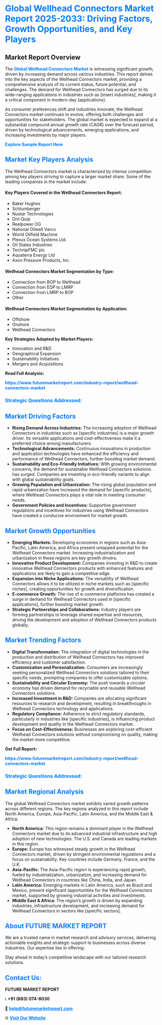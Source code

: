 <h1 style="color: #007BFF;">Global Wellhead Connectors Market Report 2025-2033: Driving Factors, Growth Opportunities, and Key Players</h1>

<section id="overview">
<h2>Market Report Overview</h2>
<p>The <a href="https://www.futuremarketreport.com/industry-report/wellhead-connectors-market" style="color: #007BFF; text-decoration: none;"><strong>Global Wellhead Connectors Market</strong></a> is witnessing significant growth, driven by increasing demand across various industries. This report delves into the key aspects of the Wellhead Connectors market, providing a comprehensive analysis of its current status, future potential, and challenges. The demand for Wellhead Connectors has surged due to its wide-ranging applications in industries such as [insert industries], making it a critical component in modern-day [applications].</p>
<p>As consumer preferences shift and industries innovate, the Wellhead Connectors market continues to evolve, offering both challenges and opportunities for stakeholders. The global market is expected to expand at a substantial compound annual growth rate (CAGR) over the forecast period, driven by technological advancements, emerging applications, and increasing investments by major players.</p>
</section>

<section id="overview">
<p><a href="https://www.futuremarketreport.com/request-sample/reportId=116436" style="color: #007BFF; text-decoration: none;"><strong>Explore Sample Report Here</strong></a></p>
</section>

<section id="key-players">
<h2 style="color: #007BFF;">Market Key Players Analysis</h2>
<p>The Wellhead Connectors market is characterized by intense competition among key players striving to capture a larger market share. Some of the leading companies in the market include:</p>
<h4>Key Players Covered in the Wellhead Connectors Report:</h4>
<ul><li>Baker Hughes</li><li>Schlumberger</li><li>Nustar Technologies</li><li>Dril-Quip</li><li>Reelpower OG</li><li>National Oilwell Varco</li><li>World Oilfield Machine</li><li>Plexus Ocean Systems Ltd.</li><li>Oil States Industries</li><li>TechnipFMC plc</li><li>Aquaterra Energy Ltd</li><li>Axon Pressure Products, Inc.</li></ul>
<h4>Wellhead Connectors Market Segmentation by Type:</h4>
<ul><li>Connection from BOP to Wellhead</li><li>Connection from EDP to LMRP</li><li>Connection from LMRP to BOP</li><li>Other</li></ul>

<h4>Wellhead Connectors Market Segmentation by Application:</h4>
<ul><li>Offshore</li><li>Onshore</li><li>Wellhead Connectors</li></ul>
<p><strong>Key Strategies Adopted by Market Players:</strong></p>
<ul>
<li>Innovation and R&D</li>
<li>Geographical Expansion</li>
<li>Sustainability Initiatives</li>
<li>Mergers and Acquisitions</li>
</ul>
</section>

<section>
<p><strong>Read Full Analysis: </strong></p><a href="https://www.futuremarketreport.com/industry-report/wellhead-connectors-market" style="color: #007BFF; text-decoration: none;"><strong>https://www.futuremarketreport.com/industry-report/wellhead-connectors-market</strong></a>
<h3 style="color: #007BFF;">Strategic Questions Addressed:</h3>
</section>

<section id="driving-factors">
<h2 style="color: #007BFF;">Market Driving Factors</h2>
<ul>
<li><strong>Rising Demand Across Industries:</strong> The increasing adoption of Wellhead Connectors in industries such as [specific industries] is a major growth driver. Its versatile applications and cost-effectiveness make it a preferred choice among manufacturers.</li>
<li><strong>Technological Advancements:</strong> Continuous innovations in production and application technologies have enhanced the efficiency and performance of Wellhead Connectors, further boosting market demand.</li>
<li><strong>Sustainability and Eco-Friendly Initiatives:</strong> With growing environmental concerns, the demand for sustainable Wellhead Connectors solutions has surged. Companies are investing in eco-friendly variants to align with global sustainability goals.</li>
<li><strong>Growing Population and Urbanization:</strong> The rising global population and rapid urbanization have increased the demand for [specific products], where Wellhead Connectors plays a vital role in meeting consumer needs.</li>
<li><strong>Government Policies and Incentives:</strong> Supportive government regulations and incentives for industries using Wellhead Connectors have created a conducive environment for market growth.</li>
</ul>
</section>

<section id="growth-opportunities">
<h2 style="color: #007BFF;">Market Growth Opportunities</h2>
<ul>
<li><strong>Emerging Markets:</strong> Developing economies in regions such as Asia-Pacific, Latin America, and Africa present untapped potential for the Wellhead Connectors market. Increasing industrialization and urbanization in these regions are key growth drivers.</li>
<li><strong>Innovative Product Development:</strong> Companies investing in R&D to create innovative Wellhead Connectors products with enhanced features and applications are likely to gain a competitive edge.</li>
<li><strong>Expansion into Niche Applications:</strong> The versatility of Wellhead Connectors allows it to be utilized in niche markets such as [specific niches], creating opportunities for growth and diversification.</li>
<li><strong>E-commerce Growth:</strong> The rise of e-commerce platforms has created a surge in demand for Wellhead Connectors used in [specific applications], further boosting market growth.</li>
<li><strong>Strategic Partnerships and Collaborations:</strong> Industry players are forming partnerships to leverage shared expertise and resources, driving the development and adoption of Wellhead Connectors products globally.</li>
</ul>
</section>

<section id="trending-factors">
<h2 style="color: #007BFF;">Market Trending Factors</h2>
<ul>
<li><strong>Digital Transformation:</strong> The integration of digital technologies in the production and distribution of Wellhead Connectors has improved efficiency and customer satisfaction.</li>
<li><strong>Customization and Personalization:</strong> Consumers are increasingly seeking personalized Wellhead Connectors solutions tailored to their specific needs, prompting companies to offer customizable options.</li>
<li><strong>Sustainability and Circular Economy:</strong> The push towards a circular economy has driven demand for recyclable and reusable Wellhead Connectors solutions.</li>
<li><strong>Increased Investment in R&D:</strong> Companies are allocating significant resources to research and development, resulting in breakthroughs in Wellhead Connectors technology and applications.</li>
<li><strong>Regulatory Compliance:</strong> Adherence to strict regulatory standards, particularly in industries like [specific industries], is influencing product development and quality in the Wellhead Connectors market.</li>
<li><strong>Focus on Cost-Effectiveness:</strong> Businesses are exploring cost-efficient Wellhead Connectors solutions without compromising on quality, making the market more competitive.</li>
</ul>
</section>

<section>
<p><strong>Get Full Report: </strong></p><a href="https://www.futuremarketreport.com/industry-report/wellhead-connectors-market" style="color: #007BFF; text-decoration: none;"><strong>https://www.futuremarketreport.com/industry-report/wellhead-connectors-market</strong></a>
<h3 style="color: #007BFF;">Strategic Questions Addressed:</h3>
</section>


<section id="regional-analysis">
<h2 style="color: #007BFF;">Market Regional Analysis</h2>
<p>The global Wellhead Connectors market exhibits varied growth patterns across different regions. The key regions analyzed in this report include North America, Europe, Asia-Pacific, Latin America, and the Middle East & Africa:</p>
<ul>
<li><strong>North America:</strong> This region remains a dominant player in the Wellhead Connectors market due to its advanced industrial infrastructure and high adoption of new technologies. The U.S. and Canada are leading markets in this region.</li>
<li><strong>Europe:</strong> Europe has witnessed steady growth in the Wellhead Connectors market, driven by stringent environmental regulations and a focus on sustainability. Key countries include Germany, France, and the U.K.</li>
<li><strong>Asia-Pacific:</strong> The Asia-Pacific region is experiencing rapid growth, fueled by industrialization, urbanization, and increasing demand for Wellhead Connectors in countries like China, India, and Japan.</li>
<li><strong>Latin America:</strong> Emerging markets in Latin America, such as Brazil and Mexico, present significant opportunities for the Wellhead Connectors market, supported by growing industrial activities and investments.</li>
<li><strong>Middle East & Africa:</strong> The region’s growth is driven by expanding industries, infrastructure development, and increasing demand for Wellhead Connectors in sectors like [specific sectors].</li>
</ul>
</section>

<footer>
<h2 style="color: #007BFF;">About FUTURE MARKET REPORT</h2>
<p>We are a trusted name in market research and advisory services, delivering actionable insights and strategic support to businesses across diverse industries. Our expertise lies in offering:</p>

<p>Stay ahead in today’s competitive landscape with our tailored research solutions.</p>

<h2 style="color: #007BFF;">Contact Us:</h2>
<p><strong>FUTURE MARKET REPORT</strong></p>
<p>📞 <strong>+91 (883) 074-8030</strong></p>
<p>📧 <strong><a href="mailto:help@futuremarketreport.com" style="color: #007BFF;">help@futuremarketreport.com</a></strong></p>
<p>🌐 <strong><a href="https://www.futuremarketreport.com/" style="color: #007BFF;">Visit Our Website</a></strong></p>
</footer>